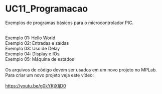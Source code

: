 # UC11_Programacao <br>
Exemplos de programas básicos para o microcontrolador PIC. <br> <br>

Exemplo 01: Hello World <br>
Exemplo 02: Entradas e saídas <br>
Exemplo 03: Uso de Delay <br>
Exemplo 04: Display e IOs <br>
Exemplo 05: Máquina de estados <br>
 <br>
Os arquivos de código devem ser usados em um novo projeto no MPLab. Para criar um novo projeto veja este vídeo: <br>
 <br>
https://youtu.be/g0kYKjXIjD0
